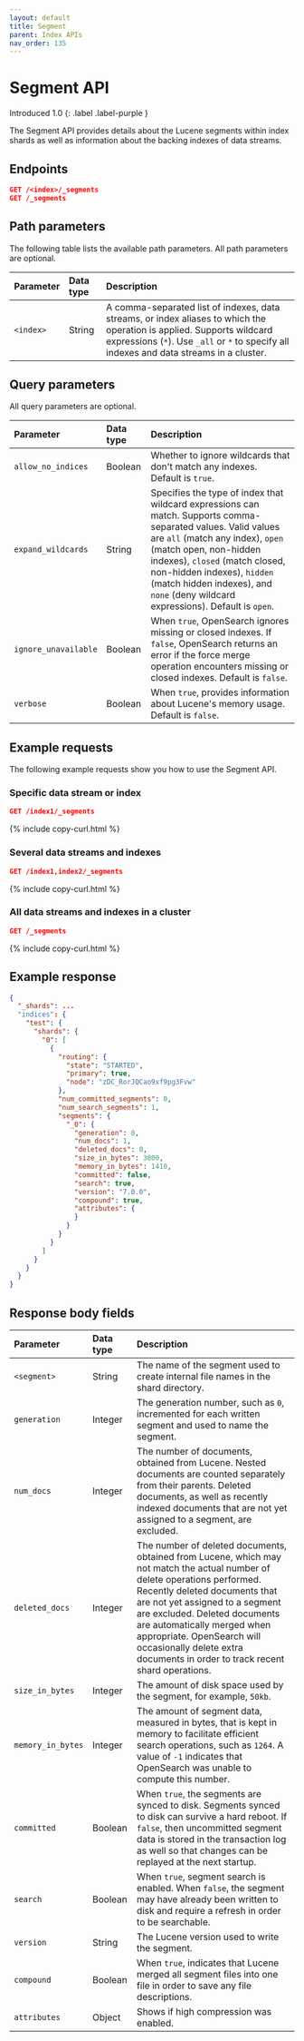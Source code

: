 ```yaml
---
layout: default
title: Segment
parent: Index APIs
nav_order: 135
---
```


# Segment API
Introduced 1.0
{: .label .label-purple }

The Segment API provides details about the Lucene segments within index shards as well as information about the backing indexes of data streams.


## Endpoints

```json
GET /<index>/_segments
GET /_segments
```

## Path parameters

The following table lists the available path parameters. All path parameters are optional.

Parameter | Data type | Description 
:--- | :--- | :--- 
`<index>` | String | A comma-separated list of indexes, data streams, or index aliases to which the operation is applied. Supports wildcard expressions (`*`). Use `_all` or `*` to specify all indexes and data streams in a cluster. |

## Query parameters

All query parameters are optional.

Parameter | Data type | Description
:--- | :--- | :---
`allow_no_indices` | Boolean | Whether to ignore wildcards that don't match any indexes. Default is `true`.
`expand_wildcards` | String | Specifies the type of index that wildcard expressions can match. Supports comma-separated values. Valid values are `all` (match any index), `open` (match open, non-hidden indexes), `closed` (match closed, non-hidden indexes), `hidden` (match hidden indexes), and `none` (deny wildcard expressions). Default is `open`.
`ignore_unavailable` | Boolean | When `true`, OpenSearch ignores missing or closed indexes. If `false`, OpenSearch returns an error if the force merge operation encounters missing or closed indexes. Default is `false`.
`verbose` | Boolean | When `true`, provides information about Lucene's memory usage. Default is `false`.


## Example requests

The following example requests show you how to use the Segment API.

### Specific data stream or index

```json
GET /index1/_segments
```
{% include copy-curl.html %}

### Several data streams and indexes

```json
GET /index1,index2/_segments
```
{% include copy-curl.html %}

### All data streams and indexes in a cluster

```json
GET /_segments
```
{% include copy-curl.html %}

## Example response

```json
{
  "_shards": ...
  "indices": {
    "test": {
      "shards": {
        "0": [
          {
            "routing": {
              "state": "STARTED",
              "primary": true,
              "node": "zDC_RorJQCao9xf9pg3Fvw"
            },
            "num_committed_segments": 0,
            "num_search_segments": 1,
            "segments": {
              "_0": {
                "generation": 0,
                "num_docs": 1,
                "deleted_docs": 0,
                "size_in_bytes": 3800,
                "memory_in_bytes": 1410,
                "committed": false,
                "search": true,
                "version": "7.0.0",
                "compound": true,
                "attributes": {
                }
              }
            }
          }
        ]
      }
    }
  }
}
```

## Response body fields

Parameter | Data type | Description 
 :--- | :--- | :--- 
`<segment>` | String | The name of the segment used to create internal file names in the shard directory. 
`generation` | Integer | The generation number, such as `0`, incremented for each written segment and used to name the segment. 
`num_docs` | Integer | The number of documents, obtained from Lucene. Nested documents are counted separately from their parents. Deleted documents, as well as recently indexed documents that are not yet assigned to a segment, are excluded.
`deleted_docs` | Integer | The number of deleted documents, obtained from Lucene, which may not match the actual number of delete operations performed. Recently deleted documents that are not yet assigned to a segment are excluded. Deleted documents are automatically merged when appropriate. OpenSearch will occasionally delete extra documents in order to track recent shard operations.
`size_in_bytes` | Integer | The amount of disk space used by the segment, for example, `50kb`. 
`memory_in_bytes` | Integer | The amount of segment data, measured in bytes, that is kept in memory to facilitate efficient search operations, such as `1264`. A value of `-1` indicates that OpenSearch was unable to compute this number. 
`committed` | Boolean | When `true`, the segments are synced to disk. Segments synced to disk can survive a hard reboot. If `false`, then uncommitted segment data is stored in the transaction log as well so that changes can be replayed at the next startup. 
`search` | Boolean | When `true`, segment search is enabled. When `false`, the segment may have already been written to disk and require a refresh in order to be searchable.
`version` | String | The Lucene version used to write the segment. 
`compound` | Boolean | When `true`, indicates that Lucene merged all segment files into one file in order to save any file descriptions.
`attributes` | Object | Shows if high compression was enabled. 

